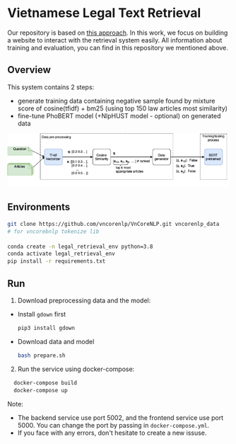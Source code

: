 # Vietnamese Legal Text Retrieval
Our repository is based on [this approach](https://github.com/phuongnm-bkhn/legal_text_retrieval). In this work, we focus on building a website to interact with the retrieval system easily. All information about training and evaluation, you can find in this repository we mentioned above.
## Overview 
This system contains 2 steps: 
- generate training data containing negative sample found by mixture score of cosine(tfidf) + bm25 (using top 150 law articles most similarity)
- fine-tune PhoBERT model  (+NlpHUST model - optional) on generated data 

![thissys](images/coliee3.drawio.png)
## Environments
```bash 
git clone https://github.com/vncorenlp/VnCoreNLP.git vncorenlp_data 
# for vncorebnlp tokenize lib

conda create -n legal_retrieval_env python=3.8
conda activate legal_retrieval_env
pip install -r requirements.txt
```
## Run  
1. Download preprocessing data and the model:
- Install ```gdown``` first
  ```bash
  pip3 install gdown
  ```
- Download data and model
  ```bash
  bash prepare.sh 
  ```
2. Run the service using docker-compose:
  ```bash
    docker-compose build
    docker-compose up
  ```
Note: 
+ The backend service use port 5002, and the frontend service use port 5000. You can change the port by passing in ```docker-compose.yml```.
+ If you face with any errors, don't hesitate to create a new issuse. 